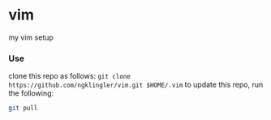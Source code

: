 # vim
my vim setup

### Use
clone this repo as follows: `git clone https://github.com/ngklingler/vim.git $HOME/.vim`
to update this repo, run the following:
```bash
git pull
```
